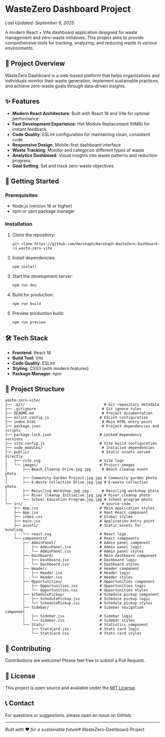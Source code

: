 # WasteZero Dashboard Project

*Last Updated: September 6, 2025*

A modern React + Vite dashboard application designed for waste management and zero-waste initiatives. This project aims to provide comprehensive tools for tracking, analyzing, and reducing waste in various environments.

## 🌱 Project Overview

WasteZero Dashboard is a web-based platform that helps organizations and individuals monitor their waste generation, implement sustainable practices, and achieve zero-waste goals through data-driven insights.

## ✨ Features

- **Modern React Architecture**: Built with React 18 and Vite for optimal performance
- **Fast Development Experience**: Hot Module Replacement (HMR) for instant feedback
- **Code Quality**: ESLint configuration for maintaining clean, consistent code
- **Responsive Design**: Mobile-first dashboard interface
- **Waste Tracking**: Monitor and categorize different types of waste
- **Analytics Dashboard**: Visual insights into waste patterns and reduction progress
- **Goal Setting**: Set and track zero-waste objectives

## 🚀 Getting Started

### Prerequisites
- Node.js (version 16 or higher)
- npm or yarn package manager

### Installation

1. Clone the repository:
   ```bash
   git clone https://github.com/Harshaph/Harshaph-WasteZero-Dashboard-project.git
   cd waste-zero-vite
   ```

2. Install dependencies:
   ```bash
   npm install
   ```

3. Start the development server:
   ```bash
   npm run dev
   ```

4. Build for production:
   ```bash
   npm run build
   ```

5. Preview production build:
   ```bash
   npm run preview
   ```

## 🛠️ Tech Stack

- **Frontend**: React 18
- **Build Tool**: Vite
- **Code Quality**: ESLint
- **Styling**: CSS3 (with modern features)
- **Package Manager**: npm

## 📁 Project Structure

```
waste-zero-vite/
├── .git/                                    # Git repository metadata
├── .gitignore                              # Git ignore rules
├── README.md                               # Project documentation
├── eslint.config.js                       # ESLint configuration
├── index.html                              # Main HTML entry point
├── package.json                            # Project dependencies and scripts
├── package-lock.json                      # Locked dependency versions
├── vite.config.js                         # Vite build configuration
├── node_modules/                           # Installed dependencies
├── public/                                 # Static assets served directly
│   ├── vite.svg                           # Vite logo
│   └── images/                            # Project images
│       ├── Beach Cleanup Drive.jpg.jpg     # Beach cleanup event photo
│       ├── Community Garden Project.jpg.jpg # Community garden photo
│       ├── E-Waste Collection Drive.jpg.jpg # E-waste collection photo
│       ├── Recycling Workshop.jpg.jpg      # Recycling workshop photo
│       ├── River Cleanup Initiative.jpg.jpg # River cleanup photo
│       └── School Education Program.jpg.jpg # School program photo
└── src/                                    # Source code
    ├── App.css                            # Main application styles
    ├── App.jsx                            # Root React component
    ├── index.css                          # Global styles
    ├── main.jsx                           # Application entry point
    ├── assets/                            # Static assets for bundling
    │   └── react.svg                      # React logo
    └── components/                        # React components
        ├── AdminPanel/                    # Admin panel component
        │   ├── AdminPanel.jsx             # Admin panel logic
        │   └── AdminPanel.css             # Admin panel styles
        ├── Dashboard/                     # Main dashboard component
        │   ├── Dashboard.jsx              # Dashboard logic
        │   └── Dashboard.css              # Dashboard styles
        ├── Header/                        # Header component
        │   ├── Header.jsx                 # Header logic
        │   └── Header.css                 # Header styles
        ├── Opportunities/                 # Opportunities component
        │   ├── Opportunities.jsx          # Opportunities logic
        │   └── Opportunities.css          # Opportunities styles
        ├── SchedulePickup/                # Schedule pickup component
        │   ├── SchedulePickup.jsx         # Schedule pickup logic
        │   └── SchedulePickup.css         # Schedule pickup styles
        ├── Sidebar/                       # Sidebar navigation component
        │   ├── Sidebar.jsx                # Sidebar logic
        │   └── Sidebar.css                # Sidebar styles
        └── Stats/                         # Statistics component
            ├── StatsCard.jsx              # Stats card logic
            └── StatsCard.css              # Stats card styles
```

## 🤝 Contributing

Contributions are welcome! Please feel free to submit a Pull Request.

## 📄 License

This project is open source and available under the [MIT License](LICENSE).

## 📞 Contact

For questions or suggestions, please open an issue on GitHub.

---
*Built with ❤️ for a sustainable future*# WasteZero-Dashboard-Project
